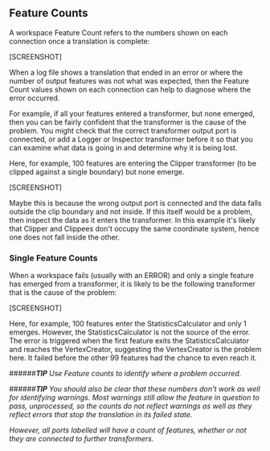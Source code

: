 ## Feature Counts ##
A workspace Feature Count refers to the numbers shown on each connection once a translation is complete:

[SCREENSHOT]

When a log file shows a translation that ended in an error or where the number of output features was not what was expected, then the Feature Count values shown on each connection can help to diagnose where the error occurred.

For example, if all your features entered a transformer, but none emerged, then you can be fairly confident that the transformer is the cause of the problem. You might check that the correct transformer output port is connected, or add a Logger or Inspector transformer before it so that you can examine what data is going in and determine why it is being lost.

Here, for example, 100 features are entering the Clipper transformer (to be clipped against a single boundary) but none emerge.

[SCREENSHOT]

Maybe this is because the wrong output port is connected and the data falls outside the clip boundary and not inside. If this itself would be a problem, then inspect the data as it enters the transformer. In this example it's likely that Clipper and Clippees don't occupy the same coordinate system, hence one does not fall inside the other.


### Single Feature Counts ###
When a workspace fails (usually with an ERROR) and only a single feature has emerged from a transformer, it is likely to be the following transformer that is the cause of the problem:

[SCREENSHOT]

Here, for example, 100 features enter the StatisticsCalculator and only 1 emerges. However, the StatisticsCalculator is not the source of the error. The error is triggered when the first feature exits the StatisticsCalculator and reaches the VertexCreator, suggesting the VertexCreator is the problem here. It failed before the other 99 features had the chance to even reach it.

######***TIP***
*Use Feature counts to identify where a problem occurred.*

######***TIP***
*You should also be clear that these numbers don't work as well for identifying warnings. Most warnings still allow the feature in question to pass, unprocessed, so the counts do not reflect warnings as well as they reflect errors that stop the translation in its failed state.*

*However, all ports labelled <Rejected> will have a count of features, whether or not they are connected to further transformers.*
